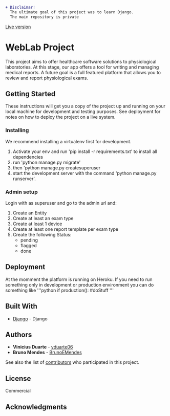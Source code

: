 ```diff
+ Disclaimar!
  The ultimate goal of this project was to learn Django.
  The main repository is private
```
 [Live version](https://weblab.pt/)
# WebLab Project
This project aims to offer healthcare software solutions to physiological laboratories. 
At this stage, our app offers a tool for writing and managing medical reports. A future goal is a full featured platform that allows you to review and report physiological exams.

## Getting Started

These instructions will get you a copy of the project up and running on your local machine for development and testing purposes. See deployment for notes on how to deploy the project on a live system.


### Installing

We recommend installing a virtualenv first for development.

1. Activate your env and run 'pip install -r requirements.txt' to install all dependencies
2. run 'python manage.py migrate'
3. then 'python manage.py createsuperuser 
4. start the development server with the command 'python manage.py runserver'. 
    
### Admin setup
Login with as superuser and go to the admin url and:
1. Create an Entity
2. Create at least an exam type
3. Create at least 1 device
4. Create at least one report template per exam type
5. Create the following Status:
    - pending
    - flagged
    - done


## Deployment
At the momment the platform is running on Heroku. 
If you need to run something only in development or production environment you can do something like
'''python
if production():
    #doStuff '''


## Built With

* [Django](https://www.djangoproject.com/) - Django 

## Authors

* **Vinicius Duarte** -  [vduarte06](https://github.com/vduarte06)
* **Bruno Mendes** -  [BrunoEMendes](https://github.com/BrunoEMendes)

See also the list of [contributors](https://github.com/your/project/contributors) who participated in this project.

## License

Commercial

## Acknowledgments


